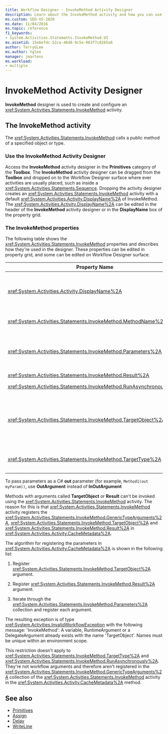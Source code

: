 ```yaml
---
title: Workflow Designer - InvokeMethod Activity Designer
description: Learn about the InvokeMethod activity and how you can use the InvokeMethod activity designer to create and configure an InvokeMethod activity.
ms.custom: SEO-VS-2020
ms.date: 11/04/2016
ms.topic: reference
f1_keywords:
- System.Activities.Statements.InvokeMethod.UI
ms.assetid: 15e6efdc-52ca-46d8-9c5e-063f7c8265a6
author: TerryGLee
ms.author: tglee
manager: jmartens
ms.workload:
- multiple
---
```

# InvokeMethod Activity Designer

**InvokeMethod** designer is used to create and configure an <xref:System.Activities.Statements.InvokeMethod> activity.

## The InvokeMethod activity

The <xref:System.Activities.Statements.InvokeMethod> calls a public method of a specified object or type.

### Use the InvokeMethod Activity Designer

Access the **InvokeMethod** activity designer in the **Primitives** category of the **Toolbox**. The **InvokeMethod** activity designer can be dragged from the **Toolbox** and dropped on to the Workflow Designer surface where ever activities are usually placed, such as inside a <xref:System.Activities.Statements.Sequence>. Dropping the activity designer creates an <xref:System.Activities.Statements.InvokeMethod> activity with a default <xref:System.Activities.Activity.DisplayName%2A> of InvokeMethod. The <xref:System.Activities.Activity.DisplayName%2A> can be edited in the header of the **InvokeMethod** activity designer or in the **DisplayName** box of the property grid.

### The InvokeMethod properties

The following table shows the <xref:System.Activities.Statements.InvokeMethod> properties and describes how they're used in the designer. These properties can be edited in property grid, and some can be edited on Workflow Designer surface.

|Property Name|Required|Usage|
|-|--------------|-|
|<xref:System.Activities.Activity.DisplayName%2A>|False|The friendly name of the <xref:System.Activities.Statements.InvokeMethod> activity. The default value is InvokeMethod.<br /><br /> Although the <xref:System.Activities.Activity.DisplayName%2A> is not strictly required, it's best to use one.|
|<xref:System.Activities.Statements.InvokeMethod.MethodName%2A>|True|The name of the method to be called when the activity executes. The called method must be declared as **public**. This property can be edited on designer surface, and is mandatory.|
|<xref:System.Activities.Statements.InvokeMethod.Parameters%2A>|False|The parameter collection of the called method. The parameters must be added to the collection in the same order that they appear in the method signature. To display the **Parameters** dialog where you can set this property, click the ellipsis button in the **Parameters** field of the property grid. Click the **Create Argument** button to add the parameters.|
|<xref:System.Activities.Statements.InvokeMethod.Result%2A>|False|The return value of the method call.|
|<xref:System.Activities.Statements.InvokeMethod.RunAsynchronously%2A>|True|Specifies whether the method is called asynchronously. The default value is **False**.|
|<xref:System.Activities.Statements.InvokeMethod.TargetObject%2A>|False|The object that contains the method to call. This property can be edited on designer surface.<br /><br /> Either the <xref:System.Activities.Statements.InvokeMethod.TargetObject%2A> or the <xref:System.Activities.Statements.InvokeMethod.TargetType%2A> is required to be set.|
|<xref:System.Activities.Statements.InvokeMethod.TargetType%2A>|False|The type of <xref:System.Activities.Statements.InvokeMethod.TargetObject%2A>. This property can be edited on the designer surface. This property must only be set if the method called is static.|

To pass parameters as a C# **out** parameter (for example, `Method1(out myParam))`, use **OutArgument** instead of **InOutArgument**

Methods with arguments called **TargetObject** or **Result** can't be invoked using the <xref:System.Activities.Statements.InvokeMethod> activity. The reason for this is that <xref:System.Activities.Statements.InvokeMethod> activity registers the <xref:System.Activities.Statements.InvokeMethod.GenericTypeArguments%2A>, <xref:System.Activities.Statements.InvokeMethod.TargetObject%2A> and <xref:System.Activities.Statements.InvokeMethod.Result%2A> in <xref:System.Activities.Activity.CacheMetadata%2A>.

The algorithm for registering the parameters in <xref:System.Activities.Activity.CacheMetadata%2A> is shown in the following list:

1. Register <xref:System.Activities.Statements.InvokeMethod.TargetObject%2A> argument.

2. Register <xref:System.Activities.Statements.InvokeMethod.Result%2A> argument.

3. Iterate through the <xref:System.Activities.Statements.InvokeMethod.Parameters%2A> collection and register each argument.

The resulting exception is of type <xref:System.Activities.InvalidWorkflowException> with the following message: 'InvokeMethod': A variable, RuntimeArgument or a DelegateArgument already exists with the name 'TargetObject'. Names must be unique within an environment scope.

This restriction doesn't apply to <xref:System.Activities.Statements.InvokeMethod.TargetType%2A> and <xref:System.Activities.Statements.InvokeMethod.RunAsynchronously%2A>. They're not workflow arguments and therefore aren't registered in the <xref:System.Activities.Statements.InvokeMethod.GenericTypeArguments%2A> collection of the <xref:System.Activities.Statements.InvokeMethod> activity in the <xref:System.Activities.Activity.CacheMetadata%2A> method.

## See also

- [Primitives](../workflow-designer/primitives-activity-designers.md)
- [Assign](../workflow-designer/assign-activity-designer.md)
- [Delay](../workflow-designer/delay-activity-designer.md)
- [WriteLine](../workflow-designer/writeline-activity-designer.md)
